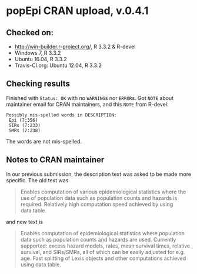 
# popEpi CRAN upload, v.0.4.1

## Checked on: 
* http://win-builder.r-project.org/, R 3.3.2 & R-devel
* Windows 7, R 3.3.2
* Ubuntu 16.04, R 3.3.2
* Travis-CI.org: Ubuntu 12.04, R 3.3.2

## Checking results

Finished with `Status: OK` with no `WARNING`s nor `ERROR`s. Got  `NOTE` about maintainer email for CRAN maintainers, and this `NOTE` from R-devel:

```
Possibly mis-spelled words in DESCRIPTION:
 Epi (7:356)
 SIRs (7:233)
 SMRs (7:238)
```

The words are not mis-spelled.

## Notes to CRAN maintainer

In our previous submission, the description text was asked to be made more specific. The old text was

> Enables computation of various epidemiological statistics where the use of population data such as population counts and hazards is required. Relatively high computation speed achieved by using data.table.

and new text is 

> Enables computation of epidemiological statistics where population data such as population counts and hazards are used. Currently supported: excess hazard models, rates,  mean survival times, relative survival, and SIRs/SMRs, all of which can be easily adjusted for e.g. age. Fast splitting of Lexis objects and other computations achieved using data.table.

